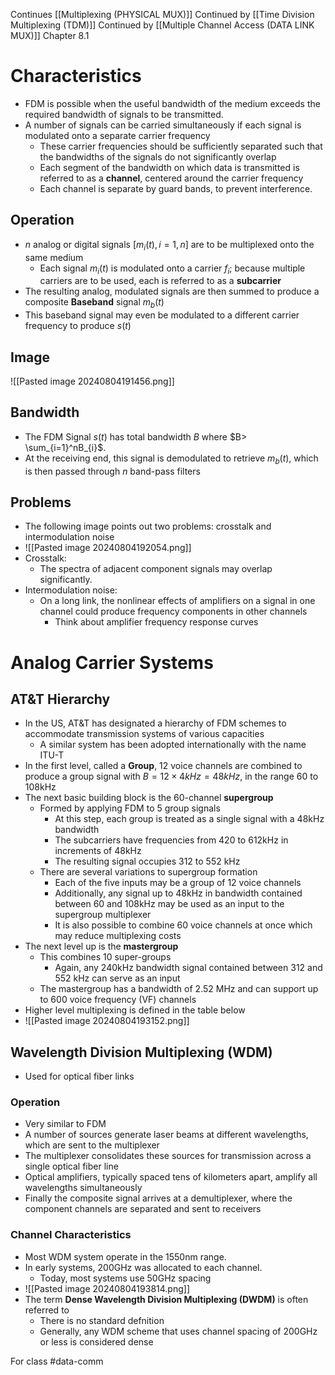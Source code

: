 Continues [[Multiplexing (PHYSICAL MUX)]]
Continued by [[Time Division Multiplexing (TDM)]]
Continued by [[Multiple Channel Access (DATA LINK MUX)]]
Chapter 8.1

# Characteristics
- FDM is possible when the useful bandwidth of the medium exceeds the required bandwidth of signals to be transmitted.
- A number of signals can be carried simultaneously if each signal is modulated onto a separate carrier frequency
	- These carrier frequencies should be sufficiently separated such that the bandwidths of the signals do not significantly overlap
	- Each segment of the bandwidth on which data is transmitted is referred to as a **channel**, centered around the carrier frequency
	- Each channel is separate by guard bands, to prevent interference.
## Operation
- $n$ analog or digital signals $[m_{i}(t),i=1,n]$ are to be multiplexed onto the same medium
	- Each signal $m_{i}(t)$ is modulated onto a carrier $f_{i}$; because multiple carriers are to be used, each is referred to as a **subcarrier**
- The resulting analog, modulated signals are then summed to produce a composite **Baseband** signal $m_{b}(t)$
- This baseband signal may even be modulated to a different carrier frequency to produce $s(t)$
## Image
![[Pasted image 20240804191456.png]]
## Bandwidth
- The FDM Signal $s(t)$ has total bandwidth $B$ where $B> \sum_{i=1}^nB_{i}$.
- At the receiving end, this signal is demodulated to retrieve $m_{b}(t)$, which is then passed through $n$ band-pass filters
## Problems
- The following image points out two problems: crosstalk and intermodulation noise
- ![[Pasted image 20240804192054.png]]
- Crosstalk:
	- The spectra of adjacent component signals may overlap significantly.
- Intermodulation noise:
	- On a long link, the nonlinear effects of amplifiers on a signal in one channel could produce frequency components in other channels
		- Think about amplifier frequency response curves
# Analog Carrier Systems
## AT&T Hierarchy
- In the US, AT&T has designated a hierarchy of FDM schemes to accommodate transmission systems of various capacities
	- A similar system has been adopted internationally with the name ITU-T
- In the first level, called a **Group**, 12 voice channels are combined to produce a group signal with $B=12\times4kHz=48kHz$, in the range 60 to 108kHz
- The next basic building block is the 60-channel **supergroup**
	- Formed by applying FDM to 5 group signals
		- At this step, each group is treated as a single signal with a 48kHz bandwidth
		- The subcarriers have frequencies from 420 to 612kHz in increments of 48kHz
		- The resulting signal occupies 312 to 552 kHz
	- There are several variations to supergroup formation
		- Each of the five inputs may be a group of 12 voice channels
		- Additionally, any signal up to 48kHz in bandwidth contained between 60 and 108kHz may be used as an input to the supergroup multiplexer
		- It is also possible to combine 60 voice channels at once which may reduce multiplexing costs
- The next level up is the **mastergroup**
	- This combines 10 super-groups
		- Again, any 240kHz bandwidth signal contained between 312 and 552 kHz can serve as an input
	- The mastergroup has a bandwidth of 2.52 MHz and can support up to 600 voice frequency (VF) channels
- Higher level multiplexing is defined in the table below
- ![[Pasted image 20240804193152.png]]
## Wavelength Division Multiplexing (WDM)
- Used for optical fiber links
### Operation
- Very similar to FDM
- A number of sources generate laser beams at different wavelengths, which are sent to the multiplexer
- The multiplexer consolidates these sources for transmission across a single optical fiber line
- Optical amplifiers, typically spaced tens of kilometers apart, amplify all wavelengths simultaneously
- Finally the composite signal arrives at a demultiplexer, where the component channels are separated and sent to receivers
### Channel Characteristics
- Most WDM system operate in the 1550nm range.
- In early systems, 200GHz was allocated to each channel.
	- Today, most systems use 50GHz spacing
- ![[Pasted image 20240804193814.png]]
- The term **Dense Wavelength Division Multiplexing (DWDM)** is often referred to
	- There is no standard defnition
	- Generally, any WDM scheme that uses channel spacing of 200GHz or less is considered dense

For class #data-comm